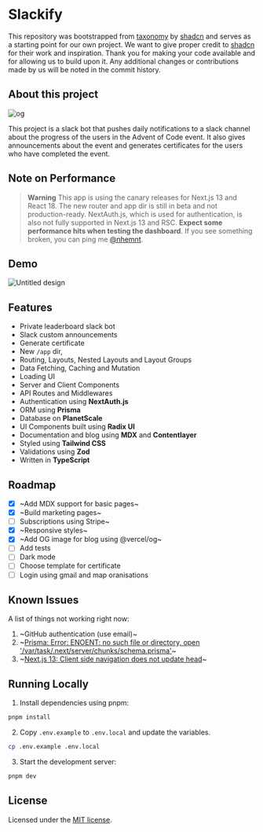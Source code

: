 # Slackify

This repository was bootstrapped from [taxonomy](https://github.com/shadcn/taxonomy) by [shadcn](https://github.com/shadcn) and serves as a starting point for our own project. We want to give proper credit to [shadcn](https://github.com/shadcn) for their work and inspiration. Thank you for making your code available and for allowing us to build upon it. Any additional changes or contributions made by us will be noted in the commit history.

## About this project

![og](https://user-images.githubusercontent.com/26481508/209088627-6d6b1b3b-8f53-4df7-b52e-c03563073245.jpg)

This project is a slack bot that pushes daily notifications to a slack channel about the progress of the users in the Advent of Code event. It also gives announcements about the event and generates certificates for the users who have completed the event.

## Note on Performance

> **Warning**
> This app is using the canary releases for Next.js 13 and React 18. The new router and app dir is still in beta and not production-ready.
> NextAuth.js, which is used for authentication, is also not fully supported in Next.js 13 and RSC.
> **Expect some performance hits when testing the dashboard**.
> If you see something broken, you can ping me [@nhemnt](https://twitter.com/nhemnt).

## Demo
![Untitled design](https://user-images.githubusercontent.com/26481508/209655597-3e433e36-65c2-4feb-ba07-56bb0f760b00.png)


## Features

- Private leaderboard slack bot
- Slack custom announcements
- Generate certificate
- New `/app` dir,
- Routing, Layouts, Nested Layouts and Layout Groups
- Data Fetching, Caching and Mutation
- Loading UI
- Server and Client Components
- API Routes and Middlewares
- Authentication using **NextAuth.js**
- ORM using **Prisma**
- Database on **PlanetScale**
- UI Components built using **Radix UI**
- Documentation and blog using **MDX** and **Contentlayer**
- Styled using **Tailwind CSS**
- Validations using **Zod**
- Written in **TypeScript**

## Roadmap

- [x] ~Add MDX support for basic pages~
- [x] ~Build marketing pages~
- [ ] Subscriptions using Stripe~
- [x] ~Responsive styles~
- [x] ~Add OG image for blog using @vercel/og~
- [ ] Add tests
- [ ] Dark mode
- [ ] Choose template for certificate
- [ ] Login using gmail and map oranisations

## Known Issues

A list of things not working right now:

1. ~GitHub authentication (use email)~
2. ~[Prisma: Error: ENOENT: no such file or directory, open '/var/task/.next/server/chunks/schema.prisma'](https://github.com/prisma/prisma/issues/16117)~
3. ~[Next.js 13: Client side navigation does not update head](https://github.com/vercel/next.js/issues/42414)~

## Running Locally

1. Install dependencies using pnpm:

```sh
pnpm install
```

2. Copy `.env.example` to `.env.local` and update the variables.

```sh
cp .env.example .env.local
```

3. Start the development server:

```sh
pnpm dev
```

## License

Licensed under the [MIT license](https://github.com/nhemnt/slackify/blob/main/LICENSE.md).
